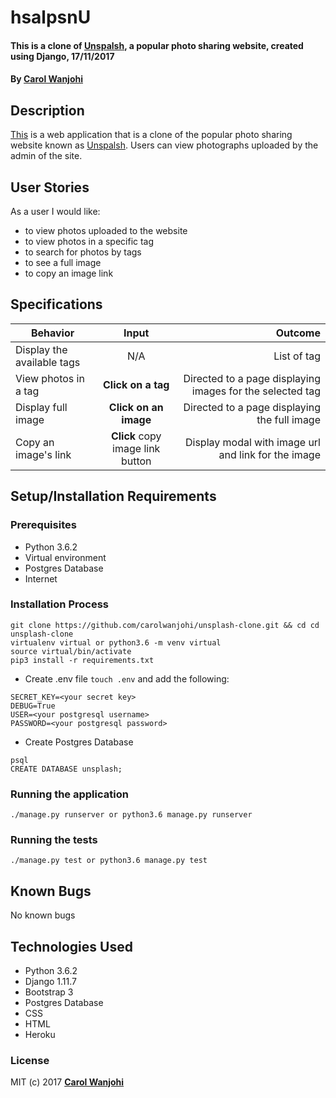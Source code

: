 # hsalpsnU
#### This is a clone of [Unspalsh](https://unsplash.com/), a popular photo sharing website, created using Django, 17/11/2017


#### By **[Carol Wanjohi](https://bitbucket.org/carolwanjohi/)**

## Description
[This](https://django-unsplash-clone.herokuapp.com/) is a web application that is a clone of the popular photo sharing website known as [Unspalsh](https://unsplash.com/). Users can view photographs uploaded by the admin of the site.

## User Stories
As a user I would like:
* to view photos uploaded to the website
* to view photos in a specific tag
* to search for photos by tags
* to see a full image 
* to copy an image link

## Specifications
| Behavior        | Input           | Outcome  |
| ------------- |:-------------:| -----:|
| Display the available tags | N/A | List of tag |
| View photos in a tag | **Click on a tag** | Directed to a page displaying images for the selected tag |
| Display full image | **Click on an image** | Directed to a page displaying the full image |
| Copy an image's link | **Click** copy image link button | Display modal with image url and link for the image |

## Setup/Installation Requirements

### Prerequisites
* Python 3.6.2
* Virtual environment
* Postgres Database
* Internet


### Installation Process
```
git clone https://github.com/carolwanjohi/unsplash-clone.git && cd cd unsplash-clone
virtualenv virtual or python3.6 -m venv virtual
source virtual/bin/activate
pip3 install -r requirements.txt
```
* Create .env file `touch .env` and add the following:
```
SECRET_KEY=<your secret key>
DEBUG=True
USER=<your postgresql username>
PASSWORD=<your postgresql password>
```
* Create Postgres Database
```
psql
CREATE DATABASE unsplash;
```
### Running the application
```
./manage.py runserver or python3.6 manage.py runserver
```

### Running the tests
```
./manage.py test or python3.6 manage.py test
```

## Known Bugs

 No known bugs

## Technologies Used
- Python 3.6.2
- Django 1.11.7
- Bootstrap 3
- Postgres Database
- CSS
- HTML
- Heroku

### License

MIT (c) 2017 **[Carol Wanjohi](https://bitbucket.org/carolwanjohi/)**

